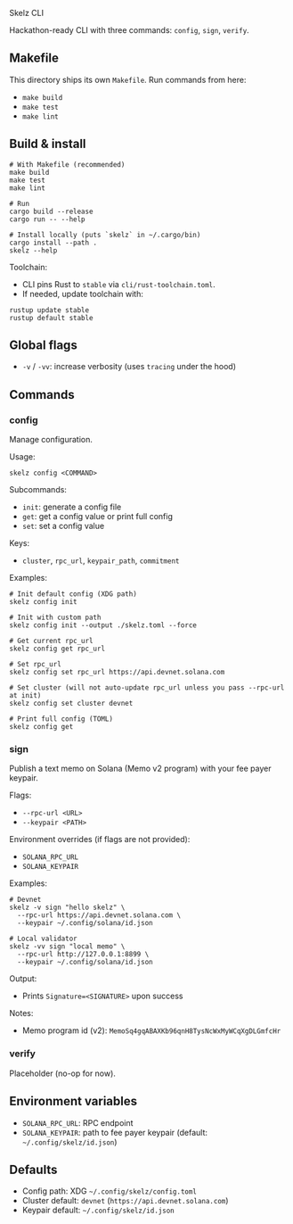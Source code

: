 Skelz CLI

Hackathon-ready CLI with three commands: `config`, `sign`, `verify`.

## Makefile

This directory ships its own `Makefile`. Run commands from here:

- `make build`
- `make test`
- `make lint`

## Build & install

```
# With Makefile (recommended)
make build
make test
make lint

# Run
cargo build --release
cargo run -- --help

# Install locally (puts `skelz` in ~/.cargo/bin)
cargo install --path .
skelz --help
```

Toolchain:

- CLI pins Rust to `stable` via `cli/rust-toolchain.toml`.
- If needed, update toolchain with:
```
rustup update stable
rustup default stable
```

## Global flags

- `-v` / `-vv`: increase verbosity (uses `tracing` under the hood)

## Commands

### config
Manage configuration.

Usage:
```
skelz config <COMMAND>
```

Subcommands:
- `init`: generate a config file
- `get`: get a config value or print full config
- `set`: set a config value

Keys:
- `cluster`, `rpc_url`, `keypair_path`, `commitment`

Examples:
```
# Init default config (XDG path)
skelz config init

# Init with custom path
skelz config init --output ./skelz.toml --force

# Get current rpc_url
skelz config get rpc_url

# Set rpc_url
skelz config set rpc_url https://api.devnet.solana.com

# Set cluster (will not auto-update rpc_url unless you pass --rpc-url at init)
skelz config set cluster devnet

# Print full config (TOML)
skelz config get
```

### sign
Publish a text memo on Solana (Memo v2 program) with your fee payer keypair.

Flags:
- `--rpc-url <URL>`
- `--keypair <PATH>`

Environment overrides (if flags are not provided):
- `SOLANA_RPC_URL`
- `SOLANA_KEYPAIR`

Examples:
```
# Devnet
skelz -v sign "hello skelz" \
  --rpc-url https://api.devnet.solana.com \
  --keypair ~/.config/solana/id.json

# Local validator
skelz -vv sign "local memo" \
  --rpc-url http://127.0.0.1:8899 \
  --keypair ~/.config/solana/id.json
```
Output:
- Prints `Signature=<SIGNATURE>` upon success

Notes:
- Memo program id (v2): `MemoSq4gqABAXKb96qnH8TysNcWxMyWCqXgDLGmfcHr`

### verify
Placeholder (no-op for now).

## Environment variables
- `SOLANA_RPC_URL`: RPC endpoint
- `SOLANA_KEYPAIR`: path to fee payer keypair (default: `~/.config/skelz/id.json`)

## Defaults
- Config path: XDG `~/.config/skelz/config.toml`
- Cluster default: `devnet` (`https://api.devnet.solana.com`)
- Keypair default: `~/.config/skelz/id.json`
